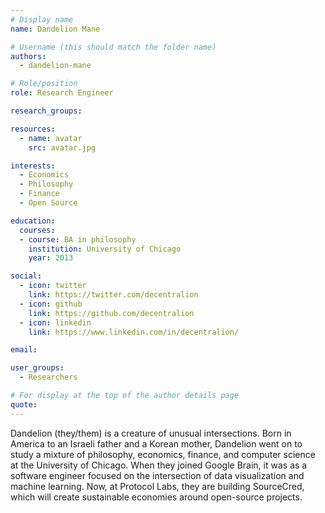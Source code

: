 ```yaml
---
# Display name
name: Dandelion Mane

# Username (this should match the folder name)
authors:
  - dandelion-mane

# Role/position
role: Research Engineer

research_groups:

resources:
  - name: avatar
    src: avatar.jpg

interests:
  - Economics
  - Philosophy
  - Finance
  - Open Source

education:
  courses:
  - course: BA in philosophy
    institution: University of Chicago
    year: 2013

social:
  - icon: twitter
    link: https://twitter.com/decentralion
  - icon: github
    link: https://github.com/decentralion
  - icon: linkedin
    link: https://www.linkedin.com/in/decentralion/

email:

user_groups:
  - Researchers

# For display at the top of the author details page
quote:
---
```


Dandelion (they/them) is a creature of unusual intersections. Born in America to an Israeli father and a Korean mother, Dandelion went on to study a mixture of philosophy, economics, finance, and computer science at the University of Chicago. When they joined Google Brain, it was as a software engineer focused on the intersection of data visualization and machine learning. Now, at Protocol Labs, they are building SourceCred, which will create sustainable economies around open-source projects.
